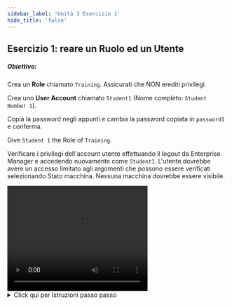 ```yaml
---
sidebar_label: 'Unità 3 Esercizio 1'
hide_title: 'false'
---
```


## Esercizio 1: reare un Ruolo ed un Utente

##### Obiettivo:

Crea un **Role** chiamato ```Training```. Assicurati che NON erediti privilegi.

Crea uno **User Account** chiamato ```Student1``` (Nome completo: ```Student Number 1```).

Copia la password negli appunti e cambia la password copiata in ```password1``` e conferma.

Give ```Student 1``` the Role of ```Training```.

Verificare i privilegi dell'account utente effettuando il logout da Enterprise Manager e accedendo nuovamente come ```Student1```. L'utente dovrebbe avere un accesso limitato agli argomenti che possono essere verificati selezionando Stato macchina. Nessuna macchina dovrebbe essere visibile.


<div>
<video width="320" height="240" controls>
  <source src="videobasic/U3E1.mp4" type="video/mp4"></source>
Your browser does not support the video tag.
</video>
</div>

<details>

<summary>Click qui per Istruzioni passo passo</summary>

1. Creare un Ruolo
* Nel Menu **Security** fare doppio clic su **Roles**.
* Fare clic sul pulsante **Add** nella barra degli strumenti Ruoli..
* Nel campo Name digitare **Training**.
* Nel campo **Documentation**, type: **“Role to be used during the Security Exercises”**.
* Nel campo **Privileges**, assicursi che tutte le caselle di controllo **Inherit Privileges** siano **deselezionate**.
* Fare clic sul pulsante Salva.
* Chiudere la scheda "Ruoli".
2. Creae un account utente
* Nel menu **Security** fare doppio clic su **User Accounts**.
* Fare clic sul pulsante **Add** nella barra degli strumenti Accounts.
* Nel campo **Name**, digitare ```Student1```.
* Nel campo **Full Username** digitare ```Student Number 1```.
* Fare clic sul pulsante Save nella barra degli strumenti **Accounts**.
* Nella finestra **Password Set** fare clic sul pulsante **Yes** per inserire la password negli appunti..
* Fare clic sul pulsante **Change User Password** (lato destro dello schermo)
* Fare clic con il pulsante destro nel campo **Old Password** e incollare la vecchia password..
* Fare clic nel campo **New Password** e digitare ```password1``` (minuscolo).
* Fare clic nel campo **Confirm Password** e digitare ```password1``` (minuscolo).
* Click the **OK** button.
* Selezionare il Ruolo ```Training``` nella lista **Revoked** e quindi fare clic sulla freccia verde (che punta a destra) per inserire lo studente 1 nel ruolo di Training. Notare che il ruolo di Training sarà nell'elenco Concesso.
* Fare clic sul pulsante Save nella barra degli strumenti Accounts.
* Chiudere la scheda User Accounts.
3. Verify the User **Accounts Privileges**
* Disconnettersi da Enterprise Manager. Fare clic sul pulsante Logout o selezionare Logout dalla barra dei menu di Enterprise Manager
* Fare clic su **OK** per confermare che si sta effettuando il logout.
* Dalla schermata di accesso di OpCon/xps digitare ```Student1``` nel campo **Username** e ```password1``` nel campo **Password** Fare clic su Login
* Controlla gli elementi a cui l'utente ha accesso::
    * Operation
        * Machine Status
        * Escalation Akcnoledgement
    * External Tools
        * Import Export
        * Windows Tools
    * Information
        * Logs
    * Scripts
        * Repository
        * Runners
        * Types
    * Support
        * Support
        * Report a problem
* Fare doppio clic su **Machine Status** sotto **Operation**
* Nessuna macchina dovrebbe essere presente per la visualizzazione
* Chiudere la scheda **Machine Status** e quindi disconnettersi da Enterprise Manager. Fare clic su **OK** per confermare che si sta effettuando il logout
* Dalla schermata di accesso di OpCon/xps lasciare vuoti i campi **Username** e **Password** e fare clic su **Login**

</details>